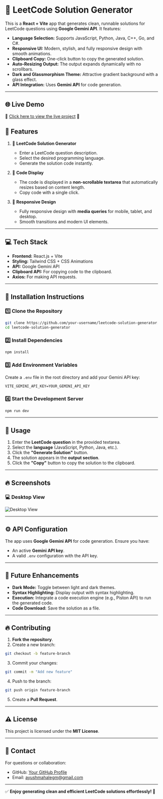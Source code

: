 

# 🚀 **LeetCode Solution Generator**

This is a **React + Vite** app that generates clean, runnable solutions for LeetCode questions using **Google Gemini API**. It features:
- **Language Selection:** Supports JavaScript, Python, Java, C++, Go, and C#.  
- **Responsive UI:** Modern, stylish, and fully responsive design with smooth animations.  
- **Clipboard Copy:** One-click button to copy the generated solution.  
- **Auto-Resizing Output:** The output expands dynamically with no scrollbars.  
- **Dark and Glassmorphism Theme:** Attractive gradient background with a glass effect.  
- **API Integration:** Uses **Gemini API** for code generation.  

---
## 🌐 **Live Demo**
🔗 [Click here to view the live project](https://leetcode-solver-3zwo896y5-ayushmahale2709s-projects.vercel.app) 🚀


## 🌟 **Features**
1. 📌 **LeetCode Solution Generator**
   - Enter a LeetCode question description.
   - Select the desired programming language.
   - Generate the solution code instantly.
   
2. 📌 **Code Display**
   - The code is displayed in a **non-scrollable textarea** that automatically resizes based on content length.
   - Copy code with a single click.

3. 📌 **Responsive Design**
   - Fully responsive design with **media queries** for mobile, tablet, and desktop.
   - Smooth transitions and modern UI elements.

---

## 💻 **Tech Stack**
- **Frontend:** React.js + Vite  
- **Styling:** Tailwind CSS + CSS Animations  
- **API:** Google Gemini API  
- **Clipboard API:** For copying code to the clipboard.  
- **Axios:** For making API requests.  

---

## 🚀 **Installation Instructions**

### 1️⃣ Clone the Repository
```sh
git clone https://github.com/your-username/leetcode-solution-generator.git
cd leetcode-solution-generator
```

### 2️⃣ Install Dependencies
```sh
npm install
```

### 3️⃣ Add Environment Variables
Create a `.env` file in the root directory and add your Gemini API key:
```
VITE_GEMINI_API_KEY=YOUR_GEMINI_API_KEY
```

### 4️⃣ Start the Development Server
```sh
npm run dev
```

---

## 🚀 **Usage**

1. Enter the **LeetCode question** in the provided textarea.
2. Select the **language** (JavaScript, Python, Java, etc.).
3. Click the **"Generate Solution"** button.
4. The solution appears in the **output section**.
5. Click the **"Copy"** button to copy the solution to the clipboard.

---

## 🔥 **Screenshots**

### 💻 **Desktop View**
![Desktop View](https://github.com/user-attachments/assets/1f66178c-9818-41b2-abbc-71045bcfa982)

---

## ⚙️ **API Configuration**

The app uses **Google Gemini API** for code generation. Ensure you have:
- An active **Gemini API key**.
- A valid `.env` configuration with the API key.

---

## 📌 **Future Enhancements**
- **Dark Mode:** Toggle between light and dark themes.  
- **Syntax Highlighting:** Display output with syntax highlighting.  
- **Execution:** Integrate a code execution engine (e.g., Piston API) to run the generated code.  
- **Code Download:** Save the solution as a file.  

---

## 🔥 **Contributing**
1. **Fork the repository**.  
2. Create a new branch:
```sh
git checkout -b feature-branch
```
3. Commit your changes:
```sh
git commit -m "Add new feature"
```
4. Push to the branch:
```sh
git push origin feature-branch
```
5. Create a **Pull Request**.

---

## ⚠️ **License**
This project is licensed under the **MIT License**.

---

## 🤝 **Contact**
For questions or collaboration:
- GitHub: [Your GitHub Profile](https://github.com/ayushmahale2709)  
- Email: ayushmahalegm@gmail.com  

---

✅ **Enjoy generating clean and efficient LeetCode solutions effortlessly! 🚀**
